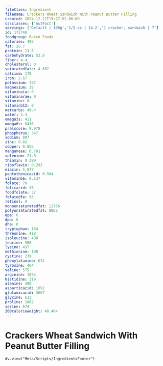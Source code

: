 ```yaml
---
fileClass: Ingredient
filename: Crackers Wheat Sandwich With Peanut Butter Filling
created: 2024-12-21T19:27:02-06:00
cssclasses: ['nutFact']
servings: ['Default | 100g','1/2 oz | 14.2','1 cracker, sandwich | 7']
id: 172748
foodgroup: Baked Foods
calories: 495
fat: 26.7
protein: 13.5
carbohydrate: 53.8
fiber: 4.4
cholesterol: 0
saturatedfats: 4.602
calcium: 170
iron: 2.67
potassium: 297
magnesium: 38
vitaminaiu: 0
vitaminarae: 0
vitaminc: 0
vitaminb12: 0
netcarbs: 49.4
water: 3.4
omega3s: 411
omega6s: 8436
pralscore: 9.978
phosphorus: 347
sodium: 807
zinc: 0.82
copper: 0.055
manganese: 0.701
selenium: 21.8
thiamin: 0.389
riboflavin: 0.293
niacin: 5.877
pantothenicacid: 0.564
vitaminb6: 0.137
folate: 70
folicacid: 33
foodfolate: 37
folatedfe: 93
retinol: 0
monounsaturatedfat: 11766
polyunsaturatedfat: 8862
epa: 0
dpa: 0
dha: 0
tryptophan: 164
threonine: 418
isoleucine: 488
leucine: 908
lysine: 437
methionine: 198
cystine: 239
phenylalanine: 674
tyrosine: 464
valine: 575
arginine: 1034
histidine: 319
alanine: 490
asparticacid: 1092
glutamicacid: 3667
glycine: 633
proline: 1082
serine: 674
200calorieweight: 40.404
---
```


# Crackers Wheat Sandwich With Peanut Butter Filling

```dataviewjs
dv.view("Meta/Scripts/IngredientsFooter")
```